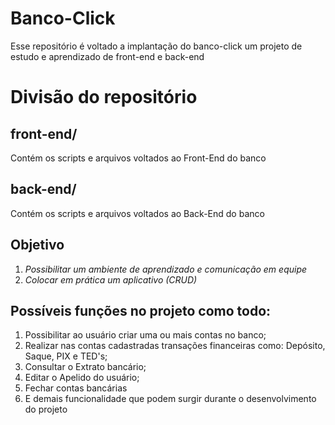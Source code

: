 # Banco-Click
Esse repositório é voltado a implantação do banco-click um projeto de estudo e aprendizado de front-end e back-end

# Divisão do repositório
## front-end/
Contém os scripts e arquivos voltados ao Front-End do banco

## back-end/
Contém os scripts e arquivos voltados ao Back-End do banco

## Objetivo
1) _Possibilitar um ambiente de aprendizado e comunicação em equipe_
3) _Colocar em prática um aplicativo (CRUD)_

## Possíveis funções no projeto como todo:
1) Possibilitar ao usuário criar uma ou mais contas no banco;
2) Realizar nas contas cadastradas transações financeiras como: Depósito, Saque, PIX e TED's;
3) Consultar o Extrato bancário;
4) Editar o Apelido do usuário;
5) Fechar contas bancárias
6) E demais funcionalidade que podem surgir durante o desenvolvimento do projeto
